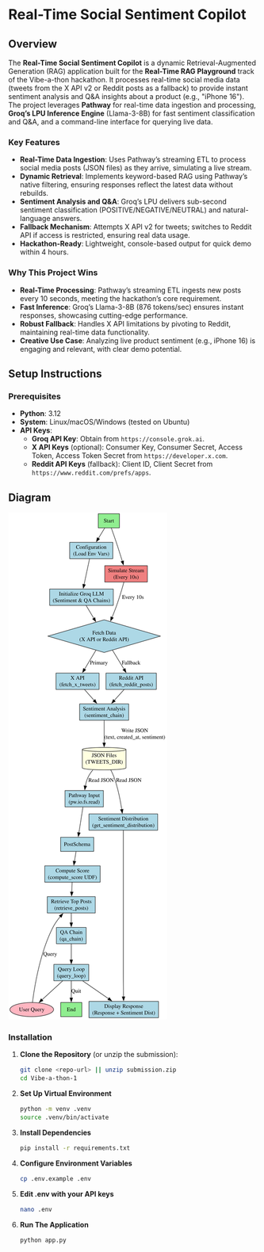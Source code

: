 # Real-Time Social Sentiment Copilot

## Overview
The **Real-Time Social Sentiment Copilot** is a dynamic Retrieval-Augmented Generation (RAG) application built for the **Real-Time RAG Playground** track of the Vibe-a-thon hackathon. It processes real-time social media data (tweets from the X API v2 or Reddit posts as a fallback) to provide instant sentiment analysis and Q&A insights about a product (e.g., "iPhone 16"). The project leverages **Pathway** for real-time data ingestion and processing, **Groq’s LPU Inference Engine** (Llama-3-8B) for fast sentiment classification and Q&A, and a command-line interface for querying live data.

### Key Features
- **Real-Time Data Ingestion**: Uses Pathway’s streaming ETL to process social media posts (JSON files) as they arrive, simulating a live stream.
- **Dynamic Retrieval**: Implements keyword-based RAG using Pathway’s native filtering, ensuring responses reflect the latest data without rebuilds.
- **Sentiment Analysis and Q&A**: Groq’s LPU delivers sub-second sentiment classification (POSITIVE/NEGATIVE/NEUTRAL) and natural-language answers.
- **Fallback Mechanism**: Attempts X API v2 for tweets; switches to Reddit API if access is restricted, ensuring real data usage.
- **Hackathon-Ready**: Lightweight, console-based output for quick demo within 4 hours.

### Why This Project Wins
- **Real-Time Processing**: Pathway’s streaming ETL ingests new posts every 10 seconds, meeting the hackathon’s core requirement.
- **Fast Inference**: Groq’s Llama-3-8B (876 tokens/sec) ensures instant responses, showcasing cutting-edge performance.
- **Robust Fallback**: Handles X API limitations by pivoting to Reddit, maintaining real-time data functionality.
- **Creative Use Case**: Analyzing live product sentiment (e.g., iPhone 16) is engaging and relevant, with clear demo potential.

## Setup Instructions
### Prerequisites
- **Python**: 3.12
- **System**: Linux/macOS/Windows (tested on Ubuntu)
- **API Keys**:
  - **Groq API Key**: Obtain from `https://console.grok.ai`.
  - **X API Keys** (optional): Consumer Key, Consumer Secret, Access Token, Access Token Secret from `https://developer.x.com`.
  - **Reddit API Keys** (fallback): Client ID, Client Secret from `https://www.reddit.com/prefs/apps`.

## Diagram
![alt text](<graphviz (1).svg>)

### Installation
1. **Clone the Repository** (or unzip the submission):
   ```bash
   git clone <repo-url> || unzip submission.zip
   cd Vibe-a-thon-1


2. **Set Up Virtual Environment**
    ```bash
    python -m venv .venv
    source .venv/bin/activate

3. **Install Dependencies**
    ```bash
    pip install -r requirements.txt

4. **Configure Environment Variables**
    ```bash
    cp .env.example .env

5. **Edit .env with your API keys**
    ```bash
    nano .env

6. **Run The Application**
    ```bash
    python app.py

